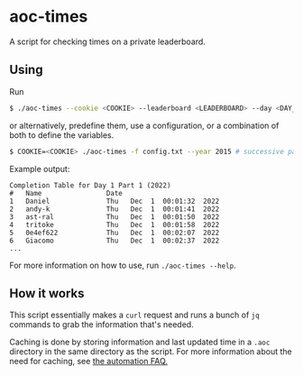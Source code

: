 # aoc-times

A script for checking times on a private leaderboard.

## Using

Run

```bash
$ ./aoc-times --cookie <COOKIE> --leaderboard <LEADERBOARD> --day <DAY_NUMBER> --part <PART_NUMBER> --year <YEAR>
```
or alternatively, predefine them, use a configuration, or a combination of both to define the variables.

```bash
$ COOKIE=<COOKIE> ./aoc-times -f config.txt --year 2015 # successive parameters take priority
```
Example output:

```
Completion Table for Day 1 Part 1 (2022)
#   Name                Date                    
1   Daniel              Thu   Dec  1  00:01:32  2022
2   andy-k              Thu   Dec  1  00:01:41  2022
3   ast-ral             Thu   Dec  1  00:01:50  2022
4   tritoke             Thu   Dec  1  00:01:58  2022
5   0e4ef622            Thu   Dec  1  00:02:07  2022
6   Giacomo             Thu   Dec  1  00:02:37  2022
...
```

For more information on how to use, run `./aoc-times --help`.

## How it works

This script essentially makes a `curl` request and runs a bunch of `jq` commands to grab the information that's needed.

Caching is done by storing information and last updated time in a `.aoc` directory in the same directory as the script. For more information about the need for caching, see [the automation FAQ.](https://www.reddit.com/r/adventofcode/wiki/faqs/automation/)